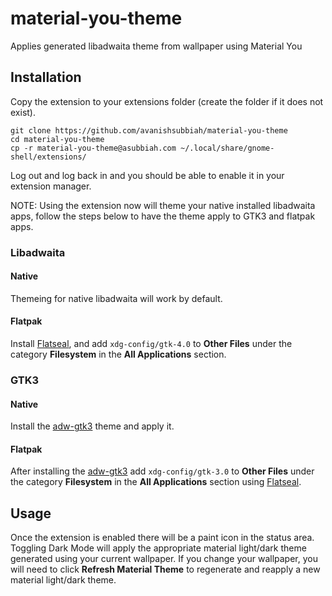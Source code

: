 # material-you-theme
Applies generated libadwaita theme from wallpaper using Material You

## Installation
Copy the extension to your extensions folder (create the folder if it does not exist).
```
git clone https://github.com/avanishsubbiah/material-you-theme
cd material-you-theme
cp -r material-you-theme@asubbiah.com ~/.local/share/gnome-shell/extensions/
```
Log out and log back in and you should be able to enable it in your extension manager.

NOTE: Using the extension now will theme your native installed libadwaita apps, follow the steps below to have the theme apply to GTK3 and flatpak apps.

### Libadwaita
#### Native
Themeing for native libadwaita will work by default.
#### Flatpak
Install [Flatseal](https://github.com/tchx84/Flatseal), and add `xdg-config/gtk-4.0` to **Other Files** under the category **Filesystem** in the **All Applications** section.

### GTK3
#### Native
Install the [adw-gtk3](https://github.com/lassekongo83/adw-gtk3) theme and apply it.
#### Flatpak
After installing the [adw-gtk3](https://github.com/lassekongo83/adw-gtk3) add `xdg-config/gtk-3.0` to **Other Files** under the category **Filesystem** in the **All Applications** section using [Flatseal](https://github.com/tchx84/Flatseal).

## Usage
Once the extension is enabled there will be a paint icon in the status area. Toggling Dark Mode will apply the appropriate material light/dark theme generated using your current wallpaper. If you change your wallpaper, you will need to click **Refresh Material Theme** to regenerate and reapply a new material light/dark theme.